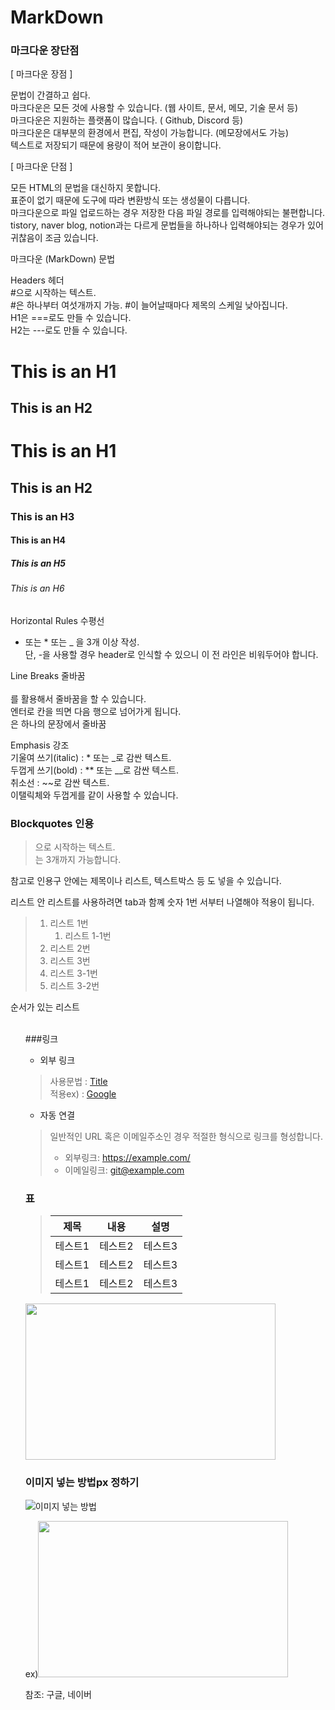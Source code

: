 # MarkDown
  ### 마크다운 장단점
[ 마크다운 장점 ]  
  
문법이 간결하고 쉽다.  
마크다운은 모든 것에 사용할 수 있습니다. (웹 사이트, 문서, 메모, 기술 문서 등)  
마크다운은 지원하는 플랫폼이 많습니다. ( Github, Discord 등)  
마크다운은 대부분의 환경에서 편집, 작성이 가능합니다. (메모장에서도 가능)  
텍스트로 저장되기 때문에 용량이 적어 보관이 용이합니다.  
 
 [ 마크다운 단점 ]

모든 HTML의 문법을 대신하지 못합니다.  
표준이 없기 때문에 도구에 따라 변환방식 또는 생성물이 다릅니다.  
마크다운으로 파일 업로드하는 경우 저장한 다음 파일 경로를 입력해야되는 불편합니다.  
tistory, naver blog, notion과는 다르게 문법들을 하나하나 입력해야되는 경우가 있어 귀찮음이 조금 있습니다.  
  
  
마크다운 (MarkDown)  문법  
   
  
Headers 헤더  
#으로 시작하는 텍스트.  
#은 하나부터 여섯개까지 가능. 
#이 늘어날때마다 제목의 스케일 낮아집니다.  
H1은 ===로도 만들 수 있습니다.  
H2는 ---로도 만들 수 있습니다.  
  
This is an H1  
===  
This is an H2  
---  
  
   
# This is an H1  
## This is an H2  
### This is an H3  
#### This is an H4  
##### This is an H5  
###### This is an H6  
  
Horizontal Rules 수평선  
- 또는 * 또는 _ 을 3개 이상 작성.  
단, -을 사용할 경우 header로 인식할 수 있으니 이 전 라인은 비워두어야 합니다.  
  
  
Line Breaks 줄바꿈  
<br>를 활용해서 줄바꿈을 할 수 있습니다.  
엔터로 칸을 띄면 다음 행으로 넘어가게 됩니다. <br>은 하나의 문장에서 줄바꿈  
  
  
  
Emphasis 강조  
기울여 쓰기(italic) : * 또는 _로 감싼 텍스트.  
두껍게 쓰기(bold) : ** 또는 __로 감싼 텍스트.  
취소선 : ~~로 감싼 텍스트.  
이탤릭체와 두껍게를 같이 사용할 수 있습니다.  
  
### Blockquotes 인용  
>으로 시작하는 텍스트.  
>는 3개까지 가능합니다.  
  
참고로 인용구 안에는 제목이나 리스트, 텍스트박스 등 도 넣을 수 있습니다.  
  
  
리스트 안 리스트를 사용하려면 tab과 함꼐 숫자 1번 서부터 나열해야 적용이 됩니다.  
  
> 1. 리스트 1번 
>    1. 리스트 1-1번
> 2. 리스트 2번 
> 3. 리스트 3번 
>   1. 리스트 3-1번 <!-- 리스트 안 리스트를 사용하려면 tab과 함꼐 숫자 1번 서부터 -->
>    2. 리스트 3-2번

순서가 있는 리스트 <ol>  
  ###링크
- 외부 링크  
> 사용문법 : [Title](link)  
> 적용ex) : [Google](https://google.com, "goole link")  
  
- 자동 연결  
> 일반적인 URL 혹은 이메일주소인 경우 적절한 형식으로 링크를 형성합니다.  
>    
>* 외부링크: <https://example.com/>  
>* 이메일링크: <git@example.com>  
  
### 표  
> |제목|내용|설명|  
> |------|---|---|  
>|테스트1|테스트2|테스트3|  
>|테스트1|테스트2|테스트3|  
>|테스트1|테스트2|테스트3|  

<img src ="https://user-images.githubusercontent.com/106229689/195992261-51b1a7d2-d244-4f02-8efa-272e1a4ceecd.PNG" width="400px" height="250px">
  
  
### 이미지 넣는 방법px 정하기

![이미지 넣는 방법](https://user-images.githubusercontent.com/106229689/195993435-30201466-72ab-4657-b7bd-3cad9b07d55c.PNG)


  
ex)<img src ="https://user-images.githubusercontent.com/106229689/195992825-211c5c0f-4755-4277-b961-44e1a6cd2c6e.PNG"     width="400px" height="250px">

  
  
참조: 구글, 네이버
